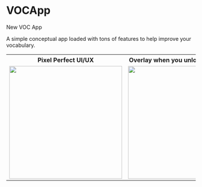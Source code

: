 # VOCApp
New VOC App

A simple conceptual app loaded with tons of features to help improve your vocabulary.

<table>
<tr>
<th>
Pixel Perfect UI/UX
</th>
<th>
Overlay when you unlock your device
</th>
<th>
Progressive Graphical Report
</th>
</tr>
<tr>
<td>
<img src="https://github.com/smshubhankar1950/GREApp/blob/dynamic/mobile-1.png?raw=true" width="300">
</td>
<td>
<img src="https://github.com/smshubhankar1950/GREApp/blob/dynamic/mobile-2.png?raw=true" width="300">
</td>
<td>
<img src="https://github.com/smshubhankar1950/GREApp/blob/dynamic/mobile-3.png?raw=true" width="300">
</td>
</tr>
</table>
